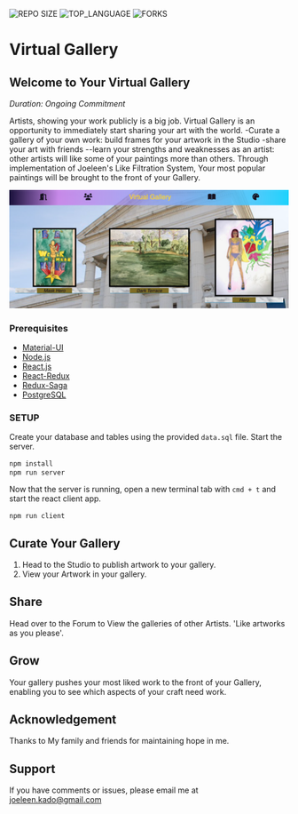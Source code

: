 ![REPO SIZE](https://img.shields.io/github/repo-size/JoeleenKado/virtual-gallery.svg?style=flat-square)
![TOP_LANGUAGE](https://img.shields.io/github/languages/top/JoeleenKado/virtual-gallery.svg?style=flat-square)
![FORKS](https://img.shields.io/github/forks/JoeleenKado/virtual-gallery.svg?style=social)

# Virtual Gallery

## Welcome to Your Virtual Gallery

_Duration: Ongoing Commitment_

Artists, 
showing your work publicly is a big job. Virtual Gallery is an opportunity to immediately start sharing your art with the world. -Curate a gallery of your own work: build frames for your artwork in the Studio -share your art with friends
--learn your strengths and weaknesses as an artist: other artists will like some of your paintings more than others. Through implementation of Joeleen's Like Filtration System, Your most popular paintings will be brought to the front of your Gallery.

![intro](public/images/screenShots/screen.png)
<!-- ![intro](public/images/screenShots/gallery.png) -->


### Prerequisites

- [Material-UI](https://material-ui.com/)
- [Node.js](https://nodejs.org/en/)
- [React.js](https://reactjs.org/)
- [React-Redux](https://react-redux.js.org/)
- [Redux-Saga](https://redux-saga.js.org/)
- [PostgreSQL](https://www.postgresql.org/)

### SETUP

Create your database and tables using the provided `data.sql` file. Start the server.

```
npm install
npm run server
```

Now that the server is running, open a new terminal tab with `cmd + t` and start the react client app.

```
npm run client
```

## Curate Your Gallery

1. Head to the Studio to publish artwork to your gallery. 
2. View your Artwork in your gallery. 

## Share 
 Head over to the Forum to View the galleries of other Artists. 'Like artworks as you please'.

## Grow
Your gallery pushes your most liked work to the front of your Gallery, enabling you to see which aspects of your craft
need work.

## Acknowledgement
Thanks to My family and friends for maintaining hope in me.

## Support
If you have comments or issues, please email me at [joeleen.kado@gmail.com](www.google.com)
